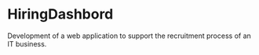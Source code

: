 # HiringDashbord
Development of a web application to support the recruitment process of an IT business.
